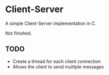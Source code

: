 # Client-Server
A simple Client-Server implementation in C.

Not finished.  

## TODO
- Create a thread for each client connection
- Allows the client to send multiple messages


